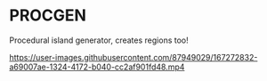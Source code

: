 # PROCGEN

Procedural island generator, creates regions too!

https://user-images.githubusercontent.com/87949029/167272832-a69007ae-1324-4172-b040-cc2af901fd48.mp4
